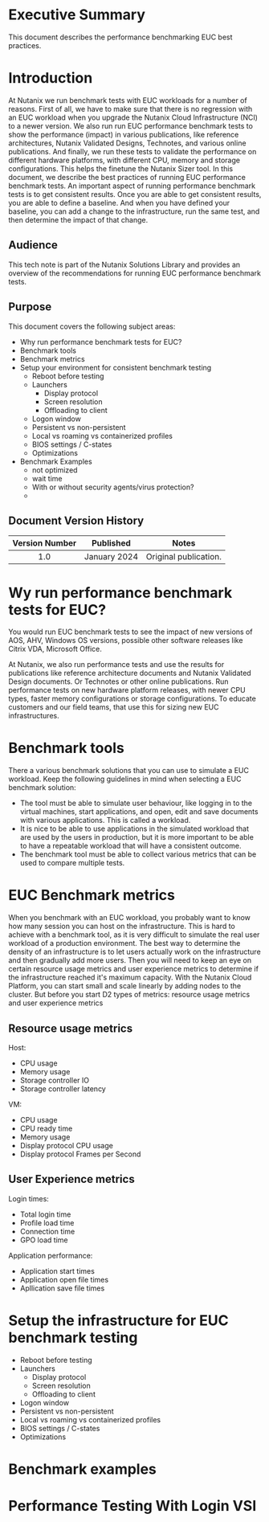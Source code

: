 # Executive Summary

This document describes the performance benchmarking EUC best practices.

# Introduction
At Nutanix we run benchmark tests with EUC workloads for a number of reasons. First of all, we have to make sure that there is no regression with an EUC workload when you upgrade the Nutanix Cloud Infrastructure (NCI) to a newer version. We also run run EUC performance benchmark tests to show the performance (impact) in various publications, like reference architectures, Nutanix Validated Designs, Technotes, and various online publications. And finally, we run these tests to validate the performance on different hardware platforms, with different CPU, memory and storage configurations. This helps the finetune the Nutanix Sizer tool.
In this document, we describe the best practices of running EUC performance benchmark tests. An important aspect of running performance benchmark tests is to get consistent results. Once you are able to get consistent results, you are able to define a baseline. And when you have defined your baseline, you can add a change to the infrastructure, run the same test, and then determine the impact of that change.

## Audience

This tech note is part of the Nutanix Solutions Library and provides an overview of the recommendations for running EUC performance benchmark tests. 

## Purpose

This document covers the following subject areas:

- Why run performance benchmark tests for EUC?
- Benchmark tools
- Benchmark metrics
- Setup your environment for consistent benchmark testing
  - Reboot before testing
  - Launchers
    - Display protocol
    - Screen resolution
    - Offloading to client
  - Logon window
  - Persistent vs non-persistent
  - Local vs roaming vs containerized profiles
  - BIOS settings / C-states
  - Optimizations
- Benchmark Examples
  - not optimized
  - wait time
  - With or without security agents/virus protection?
  -



## Document Version History

| **Version Number** | **Published** | **Notes** |
| :---: | ------ | --------- |
| 1.0 | January 2024 | Original publication. |

# Wy run performance benchmark tests for EUC?
You would run EUC benchmark tests to see the impact of new versions of AOS, AHV, Windows OS versions, possible other software releases like Citrix VDA, Microsoft Office.

At Nutanix, we also run performance tests and use the results for publications like reference architecture documents and Nutanix Validated Design documents. Or Technotes or other online publications.
Run performance tests on new hardware platform releases, with newer CPU types, faster memory configurations or storage configurations.
To educate customers and our field teams, that use this for sizing new EUC infrastructures.

# Benchmark tools
There a various benchmark solutions that you can use to simulate a EUC workload. Keep the following guidelines in mind when selecting a EUC benchmark solution:
- The tool must be able to simulate user behaviour, like logging in to the virtual machines, start applications, and open, edit and save documents with various applications. This is called a workload.
- It is nice to be able to use applications in the simulated workload that are used by the users in production, but it is more important to be able to have a repeatable workload that will have a consistent outcome.
- The benchmark tool must be able to collect various metrics that can be used to compare multiple tests. 

# EUC Benchmark metrics
When you benchmark with an EUC workload, you probably want to know how many session you can host on the infrastructure. This is hard to achieve with a benchmark tool, as it is very difficult to simulate the real user workload of a production environment. The best way to determine the density of an infrastructure is to let users actually work on the infrastructure and then gradually add more users. Then you will need to keep an eye on certain resource usage metrics and user experience metrics to determine if the infrastructure reached it's maximum capacity.
With the Nutanix Cloud Platform, you can start small and scale linearly by adding nodes to the cluster. But before you start D2 types of metrics: resource usage metrics and user experience metrics

## Resource usage metrics
Host:
- CPU usage
- Memory usage
- Storage controller IO
- Storage controller latency

VM:
- CPU usage
- CPU ready time
- Memory usage
- Display protocol CPU usage
- Display protocol Frames per Second

## User Experience metrics
Login times:
- Total login time
- Profile load time
- Connection time
- GPO load time

Application performance:
- Application start times
- Application open file times
- Apllication save file times


# Setup the infrastructure for EUC benchmark testing
  - Reboot before testing
  - Launchers
    - Display protocol
    - Screen resolution
    - Offloading to client
  - Logon window
  - Persistent vs non-persistent
  - Local vs roaming vs containerized profiles
  - BIOS settings / C-states
  - Optimizations

# Benchmark examples



<note>

</note>



# Performance Testing With Login VSI

